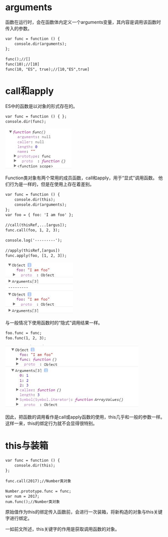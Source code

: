 # arguments

函数在运行时，会在函数体内定义一个arguments变量，其内容是调用该函数时传入的参数。

~~~
var func = function () {
    console.dir(arguments);
};

func();//[]
func(10);//[10]
func(10, "ES", true);//[10,"ES",true]
~~~

# call和apply

ES中的函数是以对象的形式存在的。

~~~
var func = function () { };
console.dir(func);
~~~

![](../../images/TIM截图20170724212807.jpg)

Function类对象有两个常用的成员函数，call和apply，用于“显式”调用函数。
他们行为是一样的，但是在使用上存在着差别。

~~~
var func = function () {
    console.dir(this);
    console.dir(arguments);
};
var foo = { foo: 'I am foo' };

//call(thisRef,...[argus]);
func.call(foo, 1, 2, 3);

console.log('---------');

//apply(thisRef,[argus])
func.apply(foo, [1, 2, 3]);
~~~

![](../../images/TIM截图20170724213834.jpg)

与一般情况下使用函数时的“隐式”调用结果一样。

~~~
foo.func = func;
foo.func(1, 2, 3);
~~~

![](../../images/TIM截图20170724214726.jpg)

因此，把函数的调用看作是call或apply函数的使用，this几乎和一般的参数一样。
这样一来，this的绑定行为就不会显得很特别。

# this与装箱

~~~
var func = function () {
    console.dir(this);
};

func.call(2017);//Number类对象

Number.prototype.func = func;
var num = 2017;
num.func();//Number类对象
~~~

原始值作为this的绑定传入函数前，会进行一次装箱，将新构造的对象与this关键字进行绑定。

一如前文所述，this关键字的作用是获取调用函数的对象。